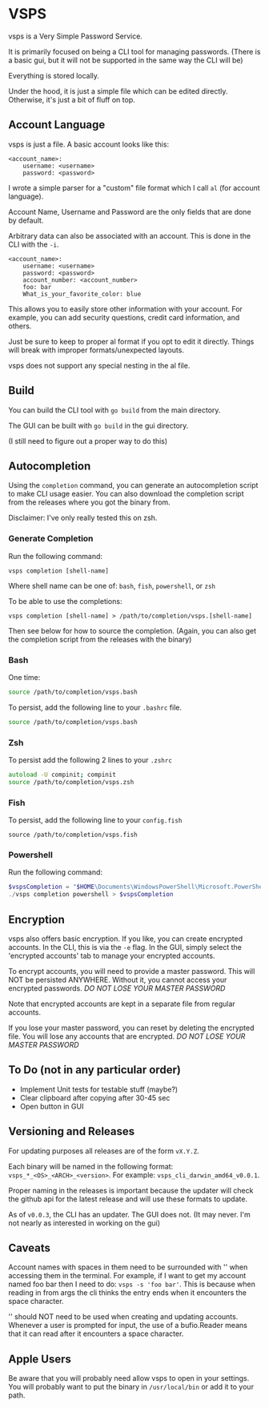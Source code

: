 # VSPS
vsps is a Very Simple Password Service.

It is primarily focused on being a CLI tool for managing passwords.
(There is a basic gui, but it will not be supported in the same way the CLI will be)

Everything is stored locally.

Under the hood, it is just a simple file which can be edited directly.
Otherwise, it's just a bit of fluff on top.

## Account Language
vsps is just a file. A basic account looks like this:
```
<account_name>:
    username: <username>
    password: <password>
```

I wrote a simple parser for a "custom" file format which I call `al` (for account language).

Account Name, Username and Password are the only fields that are done by default.

Arbitrary data can also be associated with an account.
This is done in the CLI with the `-i`.
```
<account_name>:
    username: <username>
    password: <password>
    account_number: <account_number>
    foo: bar
    What_is_your_favorite_color: blue
```

This allows you to easily store other information with your account.
For example, you can add security questions, credit card information, and others.

Just be sure to keep to proper al format if you opt to edit it directly.
Things will break with improper formats/unexpected layouts.

vsps does not support any special nesting in the al file.

## Build
You can build the CLI tool with `go build` from the main directory.

The GUI can be built with `go build` in the gui directory.

(I still need to figure out a proper way to do this)

## Autocompletion
Using the `completion` command, you can generate an autocompletion script to make CLI usage easier.
You can also download the completion script from the releases where you got the binary from.

Disclaimer: I've only really tested this on zsh.

### Generate Completion
Run the following command:
```
vsps completion [shell-name]
```
Where shell name can be one of: `bash`, `fish`, `powershell`, or `zsh`

To be able to use the completions:
```
vsps completion [shell-name] > /path/to/completion/vsps.[shell-name]
```
Then see below for how to source the completion.
(Again, you can also get the completion script from the releases with the binary)

### Bash
One time:
```bash
source /path/to/completion/vsps.bash
```

To persist, add the following line to your `.bashrc` file.
```bash
source /path/to/completion/vsps.bash
```
### Zsh
To persist add the following 2 lines to your `.zshrc`
```zsh
autoload -U compinit; compinit
source /path/to/completion/vsps.zsh
```

### Fish
To persist, add the following line to your `config.fish`
```fish
source /path/to/completion/vsps.fish
```

### Powershell
Run the following command:
```ps1
$vspsCompletion = "$HOME\Documents\WindowsPowerShell\Microsoft.PowerShell_profile.ps1"
./vsps completion powershell > $vspsCompletion
```

## Encryption
vsps also offers basic encryption.
If you like, you can create encrypted accounts.
In the CLI, this is via the `-e` flag. In the GUI, simply select the 'encrypted accounts' tab to manage your encrypted accounts.

To encrypt accounts, you will need to provide a master password. This will NOT be persisted ANYWHERE.
Without it, you cannot access your encrypted passwords.
*DO NOT LOSE YOUR MASTER PASSWORD*

Note that encrypted accounts are kept in a separate file from regular accounts.

If you lose your master password, you can reset by deleting the encrypted file.
You will lose any accounts that are encrypted.
*DO NOT LOSE YOUR MASTER PASSWORD*

## To Do (not in any particular order)
- Implement Unit tests for testable stuff (maybe?)
- Clear clipboard after copying after 30-45 sec
- Open button in GUI

## Versioning and Releases
For updating purposes all releases are of the form `vX.Y.Z`.

Each binary will be named in the following format: `vsps_*_<OS>_<ARCH>_<version>`.
For example: `vsps_cli_darwin_amd64_v0.0.1`.

Proper naming in the releases is important because the updater will check the github api for the latest release and will use these formats to update.

As of `v0.0.3`, the CLI has an updater. The GUI does not. (It may never. I'm not nearly as interested in working on the gui)

## Caveats
Account names with spaces in them need to be surrounded with '' when accessing them in the terminal.
For example, if I want to get my account named foo bar then I need to do: `vsps -s 'foo bar'`.
This is because when reading in from args the cli thinks the entry ends when it encounters the space character.

'' should NOT need to be used when creating and updating accounts. Whenever a user is prompted for input, the use of a bufio.Reader means that it can read after it encounters a space character.

## Apple Users
Be aware that you will probably need allow vsps to open in your settings.
You will probably want to put the binary in `/usr/local/bin` or add it to your path.
